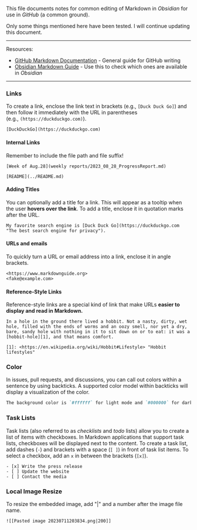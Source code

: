 This file documents notes for common editing of Markdown in *Obsidian* for use in *GitHub* (a common ground). 

Only some things mentioned here have been tested. I will continue updating this document.

---
Resources:

- [GitHub Markdown Documentation](https://docs.github.com/en/get-started/writing-on-github/getting-started-with-writing-and-formatting-on-github) - General guide for GitHub writing
- [Obsidian Markdown Guide](https://www.markdownguide.org/tools/obsidian/) - Use this to check which ones are available in _Obsidian_

---

### Links
To create a link, enclose the link text in brackets (e.g., `[Duck Duck Go]`) and then follow it immediately with the URL in parentheses (e.g., `(https://duckduckgo.com)`).
```
[DuckDuckGo](https://duckduckgo.com)
```
#### Internal Links
Remember to include the file path and file suffix!
```
[Week of Aug.28](weekly reports/2023_08_28_ProgressReport.md)

[README](../README.md)
```
#### Adding Titles
You can optionally add a title for a link. This will appear as a tooltip when the user **hovers over the link**. To add a title, enclose it in quotation marks after the URL.
```
My favorite search engine is [Duck Duck Go](https://duckduckgo.com "The best search engine for privacy").
```

#### URLs and emails
To quickly turn a URL or email address into a link, enclose it in angle brackets.
```
<https://www.markdownguide.org>
<fake@example.com>
```

#### Reference-Style Links
Reference-style links are a special kind of link that make URLs **easier to display and read in Markdown.**
```
In a hole in the ground there lived a hobbit. Not a nasty, dirty, wet hole, filled with the ends of worms and an oozy smell, nor yet a dry, bare, sandy hole with nothing in it to sit down on or to eat: it was a [hobbit-hole][1], and that means comfort.

[1]: <https://en.wikipedia.org/wiki/Hobbit#Lifestyle> "Hobbit lifestyles"
```


### Color
In issues, pull requests, and discussions, you can call out colors within a sentence by using backticks. A supported color model within backticks will display a visualization of the color.

```markdown
The background color is `#ffffff` for light mode and `#000000` for dark mode.
```

### Task Lists
Task lists (also referred to as _checklists_ and _todo_ lists) allow you to create a list of items with checkboxes. In Markdown applications that support task lists, checkboxes will be displayed next to the content. To create a task list, add dashes (`-`) and brackets with a space (`[ ]`) in front of task list items. To select a checkbox, add an `x` in between the brackets (`[x]`).

```
- [x] Write the press release
- [ ] Update the website
- [ ] Contact the media
```

### Local Image Resize
To resize the embedded image, add "|" and a number after the image file name. 
```
![[Pasted image 20230711203834.png|200]]
```
